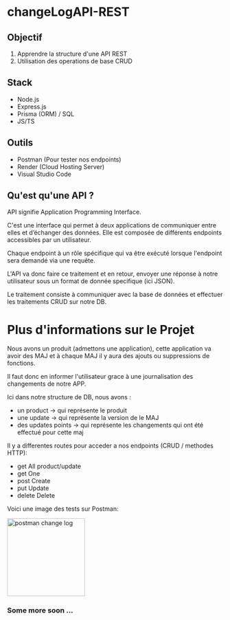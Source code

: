 ﻿# changeLogAPI-REST
## Objectif
1. Apprendre la structure d'une API REST
2. Utilisation des operations de base CRUD

## Stack
- Node.js
- Express.js
- Prisma (ORM) / SQL
- JS/TS
## Outils
- Postman (Pour tester nos endpoints)
- Render (Cloud Hosting Server)
- Visual Studio Code

## Qu'est qu'une API ?
API signifie Application Programming Interface. 

C'est une interface qui permet à deux applications de communiquer entre elles et d’échanger des données.
Elle est composée de différents endpoints accessibles par un utilisateur. 

Chaque endpoint à un rôle spécifique qui va être exécuté lorsque l'endpoint sera demandé via une requête. 

L'API va donc faire ce traitement et en retour, envoyer une réponse à notre utilisateur sous un format de donnée specifique (ici JSON).

Le traitement consiste à communiquer avec la base de données et effectuer les traitements CRUD sur notre DB.

# Plus d'informations sur le Projet
Nous avons un produit (admettons une application), cette application va avoir des MAJ et à chaque MAJ il y aura des ajouts ou suppressions de fonctions.

Il faut donc en informer l'utilisateur grace à une journalisation des changements de notre APP.

Ici dans notre structure de DB, nous avons :
- un product -> qui représente le produit
- une update -> qui représente la version de le MAJ
- des updates points -> qui représente les changements qui ont été effectué pour cette maj

Il y a differentes routes pour acceder a nos endpoints (CRUD / methodes HTTP):
- get All product/update
- get One 
- post Create
- put Update
- delete Delete

Voici une image des tests sur Postman:

<img width="181" alt="postman change log" src="https://user-images.githubusercontent.com/77405624/205969900-145339b5-4fcb-459e-8c87-592f1f4ac83f.PNG">

### Some more soon ...
